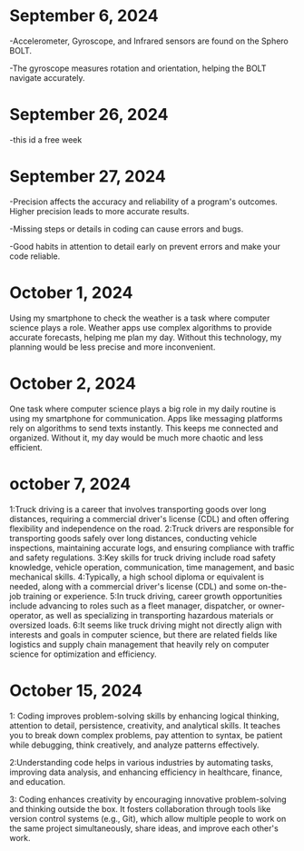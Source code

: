 # September 6, 2024
-Accelerometer, Gyroscope, and Infrared sensors are found on the Sphero BOLT.

-The gyroscope measures rotation and orientation, helping the BOLT navigate accurately.

# September 26, 2024
-this id a free week

# September 27, 2024
-Precision affects the accuracy and reliability of a program's outcomes. Higher precision leads to more accurate results.

-Missing steps or details in coding can cause errors and bugs.

-Good habits in attention to detail early on prevent errors and make your code reliable.

# October 1, 2024
Using my smartphone to check the weather is a task where computer science plays a role. Weather apps use complex algorithms to provide accurate forecasts, helping me plan my day. Without this technology, my planning would be less precise and more inconvenient.


# October 2, 2024
One task where computer science plays a big role in my daily routine is using my smartphone for communication. Apps like messaging platforms rely on algorithms to send texts instantly. This keeps me connected and organized. Without it, my day would be much more chaotic and less efficient.

# october 7, 2024
1:Truck driving is a career that involves transporting goods over long distances, requiring a commercial driver's license (CDL) and often offering flexibility and independence on the road.
2:Truck drivers are responsible for transporting goods safely over long distances, conducting vehicle inspections, maintaining accurate logs, and ensuring compliance with traffic and safety regulations.
3:Key skills for truck driving include road safety knowledge, vehicle operation, communication, time management, and basic mechanical skills.
4:Typically, a high school diploma or equivalent is needed, along with a commercial driver's license (CDL) and some on-the-job training or experience.
5:In truck driving, career growth opportunities include advancing to roles such as a fleet manager, dispatcher, or owner-operator, as well as specializing in transporting hazardous materials or oversized loads.
6:It seems like truck driving might not directly align with interests and goals in computer science, but there are related fields like logistics and supply chain management that heavily rely on computer science for optimization and efficiency.


# October 15, 2024
1: Coding improves problem-solving skills by enhancing logical thinking, attention to detail, persistence, creativity, and analytical skills. It teaches you to break down complex problems, pay attention to syntax, be patient while debugging, think creatively, and analyze patterns effectively.

2:Understanding code helps in various industries by automating tasks, improving data analysis, and enhancing efficiency in healthcare, finance, and education.

3: Coding enhances creativity by encouraging innovative problem-solving and thinking outside the box. It fosters collaboration through tools like version control systems (e.g., Git), which allow multiple people to work on the same project simultaneously, share ideas, and improve each other's work.
